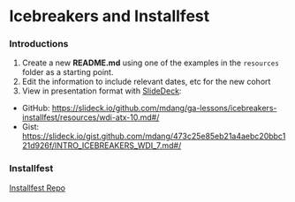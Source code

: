 # Icebreakers and Installfest

### Introductions

1. Create a new **README.md** using one of the examples in the `resources` folder as a starting point. 
2. Edit the information to include relevant dates, etc for the new cohort
3. View in presentation format with [SlideDeck](https://slideck.io): 
  - GitHub: https://slideck.io/github.com/mdang/ga-lessons/icebreakers-installfest/resources/wdi-atx-10.md#/
  - Gist: https://slideck.io/gist.github.com/mdang/473c25e85eb21a4aebc20bbc121d926f/INTRO_ICEBREAKERS_WDI_7.md#/

### Installfest

[Installfest Repo](https://github.com/GA-WDI/installfest)
